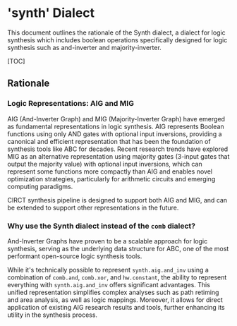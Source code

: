 # 'synth' Dialect

This document outlines the rationale of the Synth dialect, a dialect for logic synthesis which includes boolean operations specifically designed for logic synthesis such as and-inverter and majority-inverter.

[TOC]

## Rationale

### Logic Representations: AIG and MIG

AIG (And-Inverter Graph) and MIG (Majority-Inverter Graph) have emerged as fundamental representations in logic synthesis. AIG represents Boolean functions using only AND gates with optional input inversions, providing a canonical and efficient representation that has been the foundation of synthesis tools like ABC for decades. Recent research trends have explored MIG as an alternative representation using majority gates (3-input gates that output the majority value) with optional input inversions, which can represent some functions more compactly than AIG and enables novel optimization strategies, particularly for arithmetic circuits and emerging computing paradigms.

CIRCT synthesis pipeline is designed to support both AIG and MIG, and can be extended to support other representations in the future.

### Why use the Synth dialect instead of the `comb` dialect?

And-Inverter Graphs have proven to be a scalable approach for logic synthesis, serving as the underlying data structure for ABC, one of the most performant open-source logic synthesis tools.

While it's technically possible to represent `synth.aig.and_inv` using a combination of `comb.and`, `comb.xor`, and `hw.constant`, the ability to represent everything with `synth.aig.and_inv` offers significant advantages. This unified representation simplifies complex analyses such as path retiming and area analysis, as well as logic mappings. Moreover, it allows for direct application of existing AIG research results and tools, further enhancing its utility in the synthesis process.
